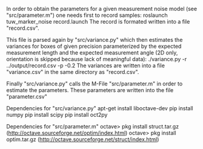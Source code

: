 In order to obtain the parameters for a given measurement noise model
(see "src/parameter.m") one needs first to record samples:
  roslaunch tuw_marker_noise record.launch
The record is formated written into a file "record.csv".

This file is parsed again by "src/variance.py" which then estimates the
variances for boxes of given precision parameterized by the expected
measurement length and the expected measurement angle (2D only, orientation
is skipped because lack of meaningful data):
  ./variance.py -r ../output/record.csv -p -0.2
The variances are written into a file "variance.csv" in the same directory
as "record.csv".

Finally "src/variance.py" calls the M-File "src/parameter.m" in order
to estimate the parameters. These parameters are written into the file
"parameter.csv"

Dependencies for "src/variance.py"
apt-get install liboctave-dev
pip install numpy
pip install scipy
pip install oct2py

Dependencies for "src/parameter.m"
octave> pkg install struct.tar.gz (http://octave.sourceforge.net/optim/index.html)
octave> pkg install optim.tar.gz (http://octave.sourceforge.net/struct/index.html)
